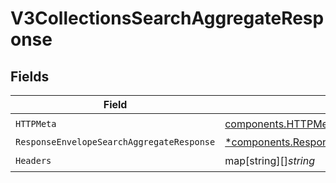 # V3CollectionsSearchAggregateResponse


## Fields

| Field                                                                                                                     | Type                                                                                                                      | Required                                                                                                                  | Description                                                                                                               |
| ------------------------------------------------------------------------------------------------------------------------- | ------------------------------------------------------------------------------------------------------------------------- | ------------------------------------------------------------------------------------------------------------------------- | ------------------------------------------------------------------------------------------------------------------------- |
| `HTTPMeta`                                                                                                                | [components.HTTPMetadata](../../models/components/httpmetadata.md)                                                        | :heavy_check_mark:                                                                                                        | N/A                                                                                                                       |
| `ResponseEnvelopeSearchAggregateResponse`                                                                                 | [*components.ResponseEnvelopeSearchAggregateResponse](../../models/components/responseenvelopesearchaggregateresponse.md) | :heavy_minus_sign:                                                                                                        | OK                                                                                                                        |
| `Headers`                                                                                                                 | map[string][]*string*                                                                                                     | :heavy_check_mark:                                                                                                        | N/A                                                                                                                       |